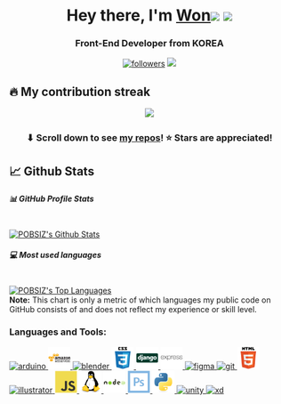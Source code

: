 <!-- <img src="https://images.unsplash.com/photo-1510843572979-e4b9e790fdd7?ixid=MnwxMjA3fDB8MHxwaG90by1wYWdlfHx8fGVufDB8fHx8&ixlib=rb-1.2.1&auto=format&fit=crop&w=1393&q=80"> -->

<!-- ![DVH_ABS_RM](https://user-images.githubusercontent.com/65818008/118718646-72f69300-b862-11eb-833b-d11eaa0431c3.png)
 -->

<h1 align="center">Hey there, I'm <a href="">Won</a><img src="https://media.giphy.com/media/hvRJCLFzcasrR4ia7z/giphy.gif" width="28"> <img src="https://emojis.slackmojis.com/emojis/images/1531849430/4246/blob-sunglasses.gif?1531849430" width="28"/></h1>

<h3 align="center">Front-End Developer from KOREA</h3>

<p align="center">
  <a href="https://github.com/POBSIZ"><img alt="followers" title="Follow me on Github" src="https://img.shields.io/github/followers/POBSIZ?color=236ad3&style=for-the-badge&logo=github&label=Follow"/></a>
<a href="https://pobsiz.tistory.com/"><img src="https://img.shields.io/badge/-Tech%20blog-black?style=flat-square"/></a>
</p>



## 🔥 My contribution streak

<p align="center">
  <a href="https://github.com/DenverCoder1/github-readme-streak-stats">
    <img src="https://github-readme-streak-stats.herokuapp.com/?user=POBSIZ#version3"/>
  </a>
</p>

<h3 align="center">⬇ Scroll down to see <a href="https://github.com/POBSIZ?tab=repositories">my repos</a>! ⭐ Stars are appreciated!</h3>


## 📈 Github Stats

<!-- https://github.com/anuraghazra/github-readme-stats -->
<h5>📊 GitHub Profile Stats</h5>
<br/>
<a href="https://github.com/anuraghazra/github-readme-stats"><img alt="POBSIZ's Github Stats" src="https://github-readme-stats.vercel.app/api?username=POBSIZ&show_icons=true&count_private=true&hide=" /></a>


<h5>💻 Most used languages</h5>
<br/>
<a href="https://github.com/anuraghazra/github-readme-stats"><img alt="POBSIZ's Top Languages" src="https://github-readme-stats.vercel.app/api/top-langs/?username=POBSIZ&langs_count=10&layout=compact#" /></a>
<br/>
<b>Note:</b> This chart is only a metric of which languages my public code on GitHub consists of and does not reflect my experience or skill level.





<h3 align="left">Languages and Tools:</h3>
<p align="left"> <a href="https://www.arduino.cc/" target="_blank"> <img src="https://cdn.worldvectorlogo.com/logos/arduino-1.svg" alt="arduino" width="40" height="40"/> </a> <a href="https://aws.amazon.com" target="_blank"> <img src="https://raw.githubusercontent.com/devicons/devicon/master/icons/amazonwebservices/amazonwebservices-original-wordmark.svg" alt="aws" width="40" height="40"/> </a> <a href="https://www.blender.org/" target="_blank"> <img src="https://download.blender.org/branding/community/blender_community_badge_white.svg" alt="blender" width="40" height="40"/> </a> <a href="https://www.w3schools.com/css/" target="_blank"> <img src="https://raw.githubusercontent.com/devicons/devicon/master/icons/css3/css3-original-wordmark.svg" alt="css3" width="40" height="40"/> </a> <a href="https://www.djangoproject.com/" target="_blank"> <img src="https://raw.githubusercontent.com/devicons/devicon/master/icons/django/django-original.svg" alt="django" width="40" height="40"/> </a> <a href="https://expressjs.com" target="_blank"> <img src="https://raw.githubusercontent.com/devicons/devicon/master/icons/express/express-original-wordmark.svg" alt="express" width="40" height="40"/> </a> <a href="https://www.figma.com/" target="_blank"> <img src="https://www.vectorlogo.zone/logos/figma/figma-icon.svg" alt="figma" width="40" height="40"/> </a> <a href="https://git-scm.com/" target="_blank"> <img src="https://www.vectorlogo.zone/logos/git-scm/git-scm-icon.svg" alt="git" width="40" height="40"/> </a> <a href="https://www.w3.org/html/" target="_blank"> <img src="https://raw.githubusercontent.com/devicons/devicon/master/icons/html5/html5-original-wordmark.svg" alt="html5" width="40" height="40"/> </a> <a href="https://www.adobe.com/in/products/illustrator.html" target="_blank"> <img src="https://www.vectorlogo.zone/logos/adobe_illustrator/adobe_illustrator-icon.svg" alt="illustrator" width="40" height="40"/> </a> <a href="https://developer.mozilla.org/en-US/docs/Web/JavaScript" target="_blank"> <img src="https://raw.githubusercontent.com/devicons/devicon/master/icons/javascript/javascript-original.svg" alt="javascript" width="40" height="40"/> </a> <a href="https://www.linux.org/" target="_blank"> <img src="https://raw.githubusercontent.com/devicons/devicon/master/icons/linux/linux-original.svg" alt="linux" width="40" height="40"/> </a> <a href="https://nodejs.org" target="_blank"> <img src="https://raw.githubusercontent.com/devicons/devicon/master/icons/nodejs/nodejs-original-wordmark.svg" alt="nodejs" width="40" height="40"/> </a> <a href="https://www.photoshop.com/en" target="_blank"> <img src="https://raw.githubusercontent.com/devicons/devicon/master/icons/photoshop/photoshop-line.svg" alt="photoshop" width="40" height="40"/> </a> <a href="https://www.python.org" target="_blank"> <img src="https://raw.githubusercontent.com/devicons/devicon/master/icons/python/python-original.svg" alt="python" width="40" height="40"/> </a> <a href="https://unity.com/" target="_blank"> <img src="https://www.vectorlogo.zone/logos/unity3d/unity3d-icon.svg" alt="unity" width="40" height="40"/> </a> <a href="https://www.adobe.com/products/xd.html" target="_blank"> <img src="https://cdn.worldvectorlogo.com/logos/adobe-xd.svg" alt="xd" width="40" height="40"/> </a> </p>
